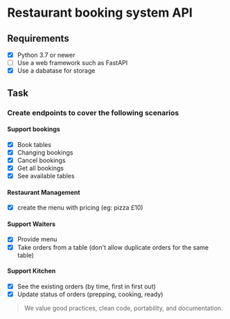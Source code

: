 # Restaurant booking system API

## Requirements

- [x] Python 3.7 or newer
- [ ] Use a web framework such as FastAPI
- [x] Use a dabatase for storage

## Task

### Create endpoints to cover the following scenarios

#### Support bookings

- [x] Book tables
- [x] Changing bookings
- [x] Cancel bookings
- [x] Get all bookings
- [x] See available tables

#### Restaurant Management

- [x] create the menu with pricing (eg: pizza £10)

#### Support Waiters

- [x] Provide menu
- [x] Take orders from a table (don't allow duplicate orders for the same table)

#### Support Kitchen

- [x] See the existing orders (by time, first in first out)
- [x] Update status of orders (prepping, cooking, ready)

> We value good practices, clean code, portability, and documentation.
